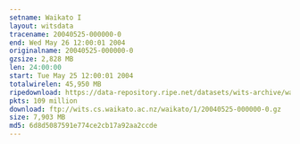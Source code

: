 ```yaml
---
setname: Waikato I
layout: witsdata
tracename: 20040525-000000-0
end: Wed May 26 12:00:01 2004
originalname: 20040525-000000-0
gzsize: 2,828 MB
len: 24:00:00
start: Tue May 25 12:00:01 2004
totalwirelen: 45,950 MB
ripedownload: https://data-repository.ripe.net/datasets/wits-archive/waikato/1/20040525-000000-0.gz
pkts: 109 million
download: ftp://wits.cs.waikato.ac.nz/waikato/1/20040525-000000-0.gz
size: 7,903 MB
md5: 6d8d5087591e774ce2cb17a92aa2ccde
---
```

